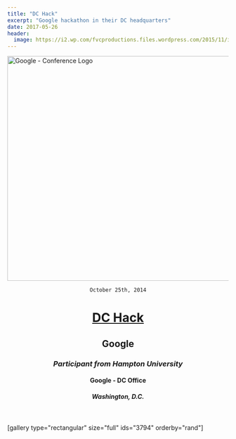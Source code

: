 ```yaml
---
title: "DC Hack"
excerpt: "Google hackathon in their DC headquarters"
date: 2017-05-26
header:
  image: https://i2.wp.com/fvcproductions.files.wordpress.com/2015/11/img_0164.jpg
---
```


<img class="aligncenter size-full wp-image-3195" src="https://fvcproductions.files.wordpress.com/2015/11/conferencelogos-10.png" alt="Google - Conference Logo" width="512" height="512" />

<div style="text-align: center;">

<code>October 25th, 2014</code>
<h1><a title="DCHack" href="https://huacm.wordpress.com/2014/10/28/dchack-2014/" target="_blank">DC Hack</a></h1>
<h2>Google</h2>
<h3><i>Participant from Hampton University</i></h3>
<h4>Google - DC Office</h4>
<h5>Washington, D.C.</h5>

</div>

&nbsp;

[gallery type="rectangular" size="full" ids="3794" orderby="rand"]